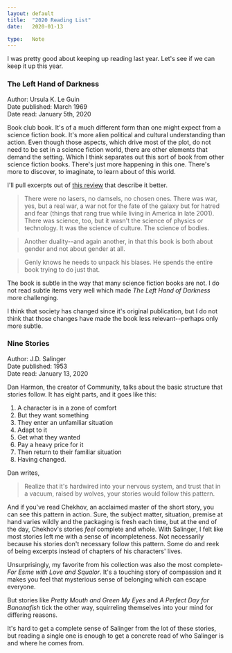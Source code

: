 ```yaml
---
layout: default
title:  "2020 Reading List"
date:   2020-01-13

type:   Note
---
```


I was pretty good about keeping up reading last year. Let's see if we can keep it up this year.

### The Left Hand of Darkness   
Author: Ursula K. Le Guin  
Date published: March 1969  
Date read: January 5th, 2020  

Book club book. It's of a much different form than one might expect from a science fiction book. It's more alien political and cultural understanding than action. Even though those aspects, which drive most of the plot, do not need to be set in a science fiction world, there are other elements that demand the setting. Which I think separates out this sort of book from other science fiction books. There's just more happening in this one. There's more to discover, to imaginate, to learn about of this world.

I'll pull excerpts out of [this review](https://lithub.com/how-the-left-hand-of-darkness-changed-everything/) that describe it better.

> There were no lasers, no damsels, no chosen ones. There was war, yes, but a real war, a war not for the fate of the galaxy but for hatred and fear (things that rang true while living in America in late 2001). There was science, too, but it wasn't the science of physics or technology. It was the science of culture. The science of bodies. 

> Another duality--and again another, in that this book is both about gender and not about gender at all. 

> Genly knows he needs to unpack his biases. He spends the entire book trying to do just that.

The book is subtle in the way that many science fiction books are not. I do not read subtle items very well which made _The Left Hand of Darkness_ more challenging. 

I think that society has changed since it's original publication, but I do not think that those changes have made the book less relevant--perhaps only more subtle.

### Nine Stories  
Author: J.D. Salinger   
Date published: 1953  
Date read: January 13, 2020  

Dan Harmon, the creator of Community, talks about the basic structure that stories follow. It has eight parts, and it goes like this:  

1. A character is in a zone of comfort  
2. But they want something  
3. They enter an unfamiliar situation  
4. Adapt to it  
5. Get what they wanted  
6. Pay a heavy price for it  
7. Then return to their familiar situation  
8. Having changed.  

Dan writes,

> Realize that it's hardwired into your nervous system, and trust that in a vacuum, raised by wolves, your stories would follow this pattern.   

And if you've read Chekhov, an acclaimed master of the short story, you can see this pattern in action. Sure, the subject matter, situation, premise at hand varies wildly and the packaging is fresh each time, but at the end of the day, Chekhov's stories _feel_ complete and whole. With Salinger, I felt like most stories left me with a sense of incompleteness. Not necessarily because his stories don't necessary follow this pattern. Some do and reek of being excerpts instead of chapters of his characters' lives.

Unsurprisingly, my favorite from his collection was also the most complete- _For Esme with Love and Squalor_. It's a touching story of compassion and it makes you feel that mysterious sense of belonging which can escape everyone. 

But stories like _Pretty Mouth and Green My Eyes_ and _A Perfect Day for Bananafish_ tick the other way, squirreling themselves into your mind for differing reasons. 

It's hard to get a complete sense of Salinger from the lot of these stories, but reading a single one is enough to get a concrete read of who Salinger is and where he comes from. 


